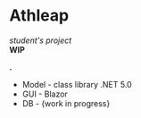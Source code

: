 # Athleap
*student's project*  
**WIP**

**.**

+ Model - class library .NET 5.0
+ GUI - Blazor
+ DB - {work in progress}

